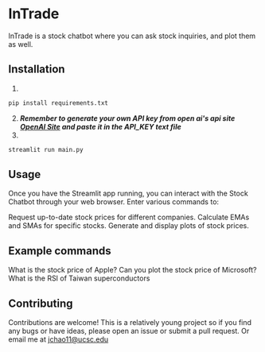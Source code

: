 # InTrade
InTrade is a stock chatbot where you can ask stock inquiries, and plot them as well.

## Installation
1.
```bash
pip install requirements.txt
```
2. ***Remember to generate your own API key from open ai's api site [OpenAI Site](https://openai.com/blog/openai-api)
  and paste it in the API_KEY text file***
3.
```bash
streamlit run main.py
```

## Usage
Once you have the Streamlit app running, you can interact with the Stock Chatbot through your web browser. Enter various commands to:

Request up-to-date stock prices for different companies.
Calculate EMAs and SMAs for specific stocks.
Generate and display plots of stock prices.

## Example commands
What is the stock price of Apple?
Can you plot the stock price of Microsoft?
What is the RSI of Taiwan superconductors

## Contributing
Contributions are welcome! This is a relatively young project so if you find any bugs or have ideas, please open an issue or submit a pull request.
Or email me at jchao11@ucsc.edu

